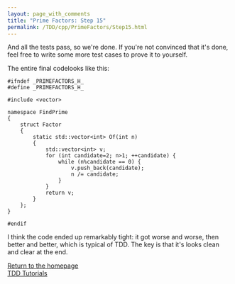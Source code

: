 ```yaml
---
layout: page_with_comments
title: "Prime Factors: Step 15"
permalink: /TDD/cpp/PrimeFactors/Step15.html
---
```


And all the tests pass, so we're done. If you're not convinced that it's done, feel free to write some more test cases to prove it to yourself.

The entire final codelooks like this:

```
#ifndef _PRIMEFACTORS_H_
#define _PRIMEFACTORS_H_

#include <vector>

namespace FindPrime
{
    struct Factor
    {
        static std::vector<int> Of(int n)
        {
            std::vector<int> v;
            for (int candidate=2; n>1; ++candidate) {
                while (n%candidate == 0) {
                    v.push_back(candidate);
                    n /= candidate;
                }
            }
            return v;
        }
    };
}

#endif
```

I think the code ended up remarkably tight:  it got worse and worse, then better and better, which is typical of TDD.  The key is that it's looks clean and clear at the end.

[Return to the homepage](/)  
[TDD Tutorials](/TDD/tutorials.html)
